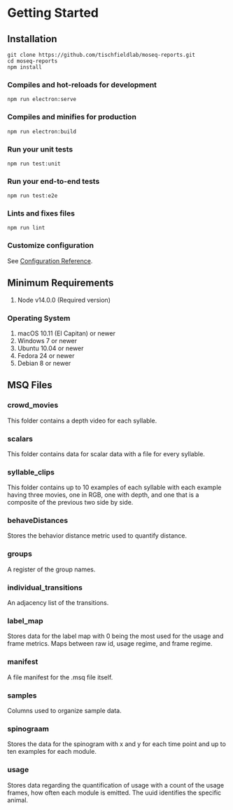 # Getting Started
## Installation
```
git clone https://github.com/tischfieldlab/moseq-reports.git
cd moseq-reports
npm install
```

### Compiles and hot-reloads for development
```
npm run electron:serve
```

### Compiles and minifies for production
```
npm run electron:build
```

### Run your unit tests
```
npm run test:unit
```

### Run your end-to-end tests
```
npm run test:e2e
```

### Lints and fixes files
```
npm run lint
```

### Customize configuration
See [Configuration Reference](https://cli.vuejs.org/config/).

## Minimum Requirements
1. Node v14.0.0 (Required version)

### Operating System
1. macOS 10.11 (El Capitan) or newer
2. Windows 7 or newer
3. Ubuntu 10.04 or newer
4. Fedora 24 or newer
5. Debian 8 or newer

## MSQ Files
### crowd_movies
This folder contains a depth video for each syllable.
### scalars
This folder contains data for scalar data with a file for every syllable.
### syllable_clips
This folder contains up to 10 examples of each syllable with each example having three movies, one in RGB, one with depth, and one that is a composite of the previous two side by side.
### behaveDistances
Stores the behavior distance metric used to quantify distance.
### groups
A register of the group names.
### individual_transitions
An adjacency list of the transitions.
### label_map
Stores data for the label map with 0 being the most used for the usage and frame metrics. Maps between raw id, usage regime, and frame regime.
### manifest
A file manifest for the .msq file itself.
### samples
Columns used to organize sample data.
### spinograam
Stores the data for the spinogram with x and y for each time point and up to ten examples for each module.
### usage
Stores data regarding the quantification of usage with a count of the usage frames, how often each module is emitted. The uuid identifies the specific animal.